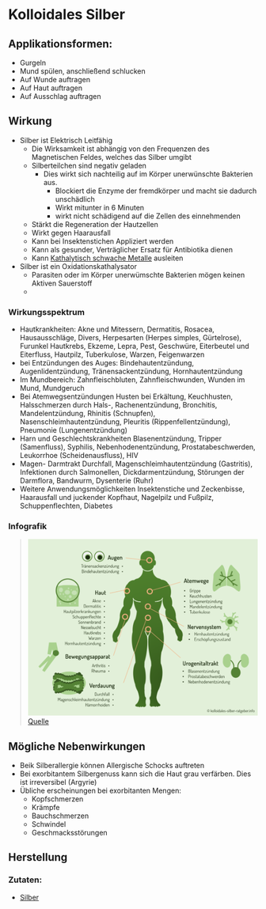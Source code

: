 # Kolloidales Silber

## Applikationsformen:
- Gurgeln
- Mund spülen, anschließend schlucken
- Auf Wunde auftragen
- Auf Haut auftragen
- Auf Ausschlag auftragen

## Wirkung
- Silber ist Elektrisch Leitfähig
	- Die Wirksamkeit ist abhängig von den Frequenzen des Magnetischen Feldes, welches das Silber umgibt
	- Silberteilchen sind negativ geladen
		- Dies wirkt sich nachteilig auf im Körper unerwünschte Bakterien aus.
			- Blockiert die Enzyme der fremdkörper und macht sie dadurch unschädlich
			- Wirkt mitunter in 6 Minuten
			- wirkt nicht schädigend auf die Zellen des einnehmenden
	- Stärkt die Regeneration der Hautzellen
	- Wirkt gegen Haarausfall
	- Kann bei Insektenstichen Appliziert werden
	- Kann als gesunder, Verträglicher Ersatz für Antibiotika dienen
	- Kann [Kathalytisch schwache Metalle](../../Glossar/Kathalytisch%20aktives%20Metall.md) ausleiten
- Silber ist ein Oxidationskathalysator
	- Parasiten oder im Körper unerwümschte Bakterien mögen keinen Aktiven Sauerstoff
	- 

### Wirkungsspektrum
- Hautkrankheiten:
	Akne und Mitessern, Dermatitis, Rosacea, Hausausschläge, Divers, Herpesarten (Herpes simples, Gürtelrose), Furunkel
	Hautkrebs, Ekzeme, Lepra, Pest, Geschwüre, Eiterbeutel und Eiterfluss, Hautpilz, Tuberkulose, Warzen, Feigenwarzen
- bei Entzündungen des Auges:
	Bindehautentzündung, Augenlidentzündung, Tränensackentzündung, Hornhautentzündung
- Im Mundbereich:
	Zahnfleischbluten, Zahnfleischwunden, Wunden im Mund, Mundgeruch
- Bei Atemwegsentzündungen
	Husten bei Erkältung, Keuchhusten, Halsschmerzen durch Hals-, Rachenentzündung, Bronchitis, Mandelentzündung, Rhinitis (Schnupfen), Nasenschleimhautentzündung, Pleuritis (Rippenfellentzündung), Pneumonie (Lungenentzündung)
- Harn und Geschlechtskrankheiten
	Blasenentzündung, Tripper (Samenfluss), Syphilis, Nebenhodenentzündung, Prostatabeschwerden, Leukorrhoe (Scheidenausfluss), HIV
- Magen- Darmtrakt
	Durchfall, Magenschleimhautentzündung (Gastritis), Infektionen durch Salmonellen, Dickdarmentzündung, Störungen der Darmflora, Bandwurm, Dysenterie (Ruhr)
- Weitere Anwendungsmöglichkeiten
	Insektenstiche und Zeckenbisse, Haarausfall und juckender Kopfhaut, Nagelpilz und Fußpilz,  Schuppenflechten, Diabetes

### Infografik
>![Infografik Kolloidales Silber | 600](__Attatchments/Infografik-kolloidales-Silber-1024x787.png)
>[Quelle](https://kolloidales-silber-ratgeber.info/wp-content/uploads/2018/08/Infografik-kolloidales-Silber-1024x787.png)

## Mögliche Nebenwirkungen
- Beik Silberallergie können Allergische Schocks auftreten
- Bei exorbitantem Silbergenuss kann sich die Haut grau verfärben. Dies ist irreversibel (Argyrie)
- Übliche erscheinungen bei exorbitanten Mengen:
	- Kopfschmerzen
	- Krämpfe
	- Bauchschmerzen
	- Schwindel
	- Geschmacksstörungen

## Herstellung
### Zutaten:
- [Silber](../Datenbank_Elemente_Des_Periodensystems/Silber.md)